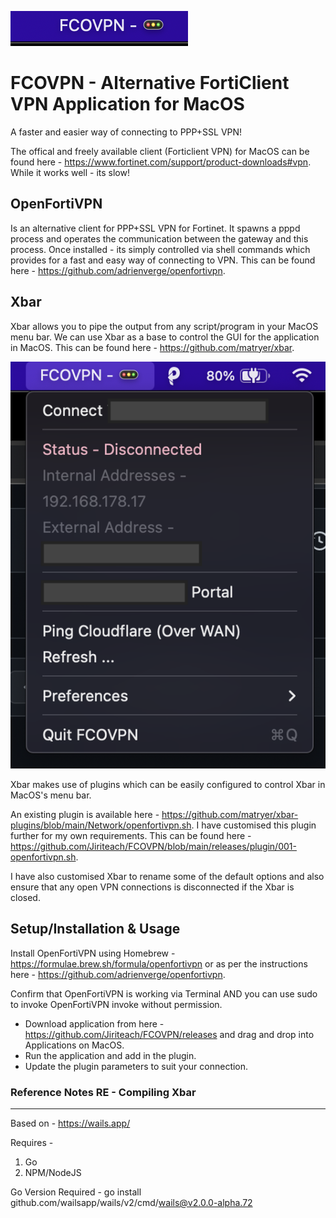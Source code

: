 ![Image1](https://github.com/Jiriteach/FCOVPN/blob/d4f3332bc284a89a4f9d41c86cd1d9559e4324b9/screenshots/Screen%20Shot%202022-02-02%20at%2022.38.42.png?raw=true)

# FCOVPN - Alternative FortiClient VPN Application for MacOS

A faster and easier way of connecting to PPP+SSL VPN!

The offical and freely available client (Forticlient VPN) for MacOS can be found here - https://www.fortinet.com/support/product-downloads#vpn. While it works well - its slow!

## OpenFortiVPN
Is an alternative client for PPP+SSL VPN for Fortinet. It spawns a pppd process and operates the communication between the gateway and this process. Once installed - its simply controlled via shell commands which provides for a fast and easy way of connecting to VPN.
This can be found here - https://github.com/adrienverge/openfortivpn.

## Xbar
Xbar allows you to pipe the output from any script/program in your MacOS menu bar. We can use Xbar as a base to control the GUI for the application in MacOS. This can be found here - https://github.com/matryer/xbar.

![Image2](https://github.com/Jiriteach/FCOVPN/blob/main/screenshots/Screen%20Shot%202022-02-02%20at%2022.39.08.png?raw=true?raw=true)

Xbar makes use of plugins which can be easily configured to control Xbar in MacOS's menu bar. 

An existing plugin is available here - https://github.com/matryer/xbar-plugins/blob/main/Network/openfortivpn.sh. I have customised this plugin further for my own requirements. This can be found here - https://github.com/Jiriteach/FCOVPN/blob/main/releases/plugin/001-openfortivpn.sh.

I have also customised Xbar to rename some of the default options and also ensure that any open VPN connections is disconnected if the Xbar is closed.

## Setup/Installation & Usage 
Install OpenFortiVPN using Homebrew - https://formulae.brew.sh/formula/openfortivpn or as per the instructions here - https://github.com/adrienverge/openfortivpn. 

Confirm that OpenFortiVPN is working via Terminal AND you can use sudo to invoke OpenFortiVPN invoke without permission.

* Download application from here - https://github.com/Jiriteach/FCOVPN/releases and drag and drop into Applications on MacOS.
* Run the application and add in the plugin.
* Update the plugin parameters to suit your connection.

### Reference Notes RE - Compiling Xbar
---------------------------------------
Based on - https://wails.app/

Requires - 
1. Go
2. NPM/NodeJS

Go Version Required - go install github.com/wailsapp/wails/v2/cmd/wails@v2.0.0-alpha.72